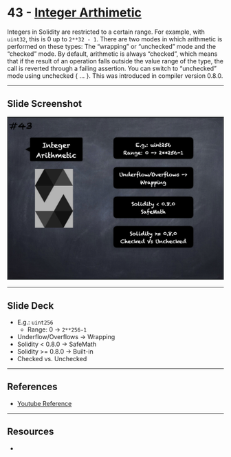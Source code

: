 # 43 - [Integer Arthimetic](Integer%20Arthimetic.md)
Integers in Solidity are restricted to a certain range. For example, with `uint32`, this is 0 up to `2**32 - 1`. There are two modes in which arithmetic is performed on these types: The “wrapping” or “unchecked” mode and the “checked” mode. By default, arithmetic is always “checked”, which means that if the result of an operation falls outside the value range of the type, the call is reverted through a failing assertion. You can switch to “unchecked” mode using unchecked { ... }. This was introduced in compiler version 0.8.0.
___
## Slide Screenshot
![043.png](../images/solidity101/043.png)
___
## Slide Deck
- E.g.: `uint256`
	- Range: 0 -> `2**256-1`
- Underflow/Overflows -> Wrapping
- Solidity < 0.8.0 -> SafeMath
- Solidity >= 0.8.0 -> Built-in
- Checked vs. Unchecked
___
## References
- [Youtube Reference](https://youtu.be/6VIJpze1jbU?t=278)

___
## Resources
- 
